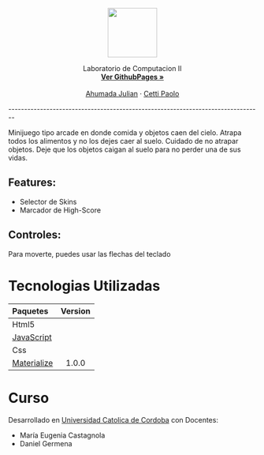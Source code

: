 <p align="center">
  <img src="https://pbs.twimg.com/profile_images/1237321762708361216/thRQK9ft_400x400.jpg" width="100">
  <br />

</p>
  <p align="center">
    Laboratorio de Computacion II
    <br />
    <a href="https://ucc-labcompu2-historico.github.io/proyecto2022-ahumada-cetti/"><strong>Ver GithubPages »</strong></a>
    <br />
    <br />
    <a href="https://github.com/JulianAhumada86">Ahumada Julian</a>
    ·
    <a href="https://github.com/cettipao">Cetti Paolo</a>
    
  </p>
</div>
--------------------------------------------------------------------------------


Minijuego tipo arcade en donde comida y objetos caen del cielo. Atrapa todos los alimentos y no los dejes caer al suelo. Cuidado de no atrapar objetos. Deje que los objetos caigan al suelo para no perder una de sus vidas.

## Features:

* Selector de Skins
* Marcador de High-Score
## Controles:

Para moverte, puedes usar las flechas del teclado

# Tecnologias Utilizadas

| Paquetes | Version |
|:---|:---:|
| Html5| |
| [JavaScript](https://www.javascript.com/)| |
| Css| |
| [Materialize](https://materializecss.com/)| 1.0.0|

# Curso

Desarrollado en [Universidad Catolica de Cordoba](https://www.ucc.edu.ar/) con Docentes:
* María Eugenia Castagnola
* Daniel Germena